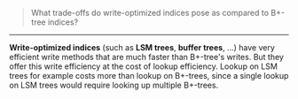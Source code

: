 > What trade-offs do write-optimized indices pose as compared to B+-tree indices? 

--------------------------------

**Write-optimized indices** (such as **LSM trees**, **buffer trees**, ...) have very efficient
write methods that are much faster than B+-tree's writes. But they offer this write efficiency
at the cost of lookup efficiency. Lookup on LSM trees for example costs more than lookup on 
B+-trees, since a single lookup on LSM trees would require looking up multiple B+-trees. 